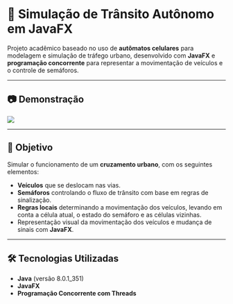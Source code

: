 # 🚦 Simulação de Trânsito Autônomo em JavaFX

Projeto acadêmico baseado no uso de **autômatos celulares** para modelagem e simulação de tráfego urbano, desenvolvido com **JavaFX** e **programação concorrente** para representar a movimentação de veículos e o controle de semáforos.

---

## 📷 Demonstração
<img src="/resources/transito-autonomo.gif">

---

## 🎯 Objetivo

Simular o funcionamento de um **cruzamento urbano**, com os seguintes elementos:

- **Veículos** que se deslocam nas vias.
- **Semáforos** controlando o fluxo de trânsito com base em regras de sinalização.
- **Regras locais** determinando a movimentação dos veículos, levando em conta a célula atual, o estado do semáforo e as células vizinhas.
- Representação visual da movimentação dos veículos e mudança de sinais com **JavaFX**.

---

## 🛠️ Tecnologias Utilizadas

- **Java** (versão 8.0.1_351)  
- **JavaFX**  
- **Programação Concorrente com Threads**

